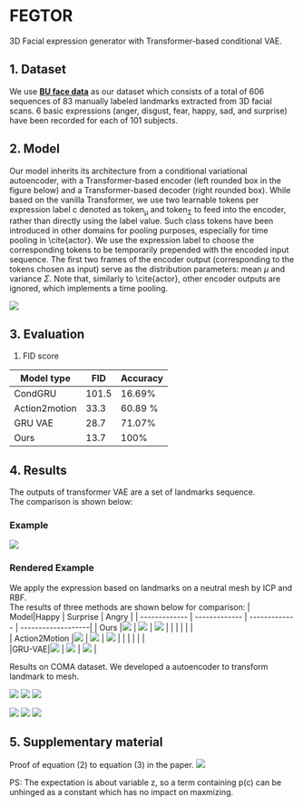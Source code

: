 # FEGTOR
3D Facial expression generator with Transformer-based conditional VAE.

## 1. Dataset
We use  [**BU face data**](http://www.cs.binghamton.edu/~lijun/Research/3DFE/3DFE_Analysis.html) as our dataset which consists of a total of 606 sequences of 83 manually labeled landmarks extracted from 3D facial scans. 6 basic expressions (anger, disgust, fear, happy, sad, and surprise) have been recorded for each of 101 subjects.

## 2. Model
Our model inherits its architecture from a conditional variational autoencoder, with a Transformer-based encoder (left rounded box in the figure below) and a Transformer-based decoder (right rounded box). While based on the vanilla Transformer, we use two learnable tokens per expression label c denoted as token<sub>&mu;</sub> and token<sub>&Sigma;</sub> to feed into the encoder, rather than directly using the label value. Such class tokens have been introduced in other domains for pooling purposes, especially for time pooling in \cite{actor}. We use the expression label to choose the corresponding tokens to be temporarily prepended with the encoded input sequence. The first two frames of the encoder output (corresponding to the tokens chosen as input) serve as the distribution parameters: mean $\mu$ and variance $\Sigma$. Note that, similarly to \cite{actor}, other encoder outputs are ignored, which  implements a time pooling.

<img  src="Results/Face 3D.png"  />
                                       
## 3. Evaluation
1. FID score


| Model type  | FID | Accuracy |
| ------------- | -------------  |-------------  |
| CondGRU| 101.5 |  16.69% |
| Action2motion| 33.3 | 60.89 % |
| GRU VAE | 28.7 |  71.07% |
| Ours | 13.7 |  100% |
## 4. Results
The outputs of transformer VAE are a set of landmarks sequence.<br> 
The comparison is shown below:
### Example           

 <img  src="Results/gif/3DFacial_LM.gif"  />  
 
 
 
### Rendered Example 
We apply the expression based on landmarks on a neutral mesh by ICP and RBF.<br> 
The results of three methods are shown below for comparison:
| Model|Happy  | Surprise |  Angry | 
| ------------- | ------------- | ------------- | -------------------|
| Ours |<img  src="Results/gif/trans/trans_Happy15.gif"  /> | <img src="Results/gif/trans/transSurprise_15.gif"  /> |  <img src="Results/gif/trans/trans_angry15.gif"  /> | 
| | | | |     
| Action2Motion |<img  src="Results/gif/action2motion/Happy15.gif"  /> | <img src="Results/gif/action2motion/Surprise15.gif"  /> |  <img src="Results/gif/action2motion/Angry15.gif"  /> | 
| | | | |  
|GRU-VAE|<img  src="Results/gif/gru/gru_happy15.gif"  /> | <img src="Results/gif/gru/Surprise15.gif"  /> |  <img src="Results/gif/gru/angry15.gif"  /> | 


Results on COMA dataset. We developed a autoencoder to transform landmark to mesh.

 <img  src="Results/gif/BareTeeth.gif"  />  <img src="Results/gif/CheeksIn.gif"  />   <img src="Results/gif/HighSmile.gif"  />  
  
<img  src="Results/gif/LipsUp.gif"  />  <img src="Results/gif/MouthExtrem.gif"  />  <img src="Results/gif/MouthUp.gif"  /> 

## 5. Supplementary material
Proof of equation (2) to equation (3) in the paper.
<img  src="Results/eq2toeq3.PNG"  />

PS: The expectation is about variable z, so a term containing p(c) can be unhinged as a constant which has no impact on maxmizing. 
